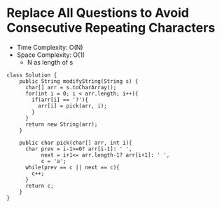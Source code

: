 # Replace All Questions to Avoid Consecutive Repeating Characters

- Time Complexity: O(N)
- Space Complexity: O(1)
  - N as length of s

```
class Solution {
    public String modifyString(String s) {
      char[] arr = s.toCharArray();
      for(int i = 0; i < arr.length; i++){
        if(arr[i] == '?'){
          arr[i] = pick(arr, i);
        }
      }
      return new String(arr);
    }

    public char pick(char[] arr, int i){
      char prev = i-1>=0? arr[i-1]: ' ',
           next = i+1<= arr.length-1? arr[i+1]: ' ',
           c = 'a';
      while(prev == c || next == c){
        c++;
      }
      return c;
    }
}
```
